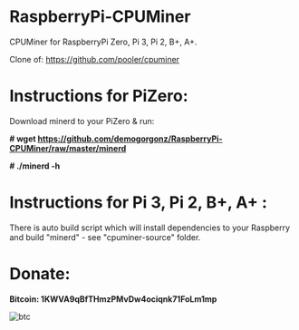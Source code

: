 # RaspberryPi-CPUMiner
CPUMiner for RaspberryPi Zero, Pi 3, Pi 2, B+, A+.


Clone of: https://github.com/pooler/cpuminer

# Instructions for PiZero:
Download minerd to your PiZero & run: 

**# wget https://github.com/demogorgonz/RaspberryPi-CPUMiner/raw/master/minerd**

**# ./minerd -h**


# Instructions for Pi 3, Pi 2, B+, A+ :
There is auto build script which will install dependencies to your Raspberry and build "minerd" - see "cpuminer-source" folder.



# Donate:

**Bitcoin: 1KWVA9qBfTHmzPMvDw4ociqnk71FoLm1mp**

![btc](https://t00r.pw/cdn/btc.png)
